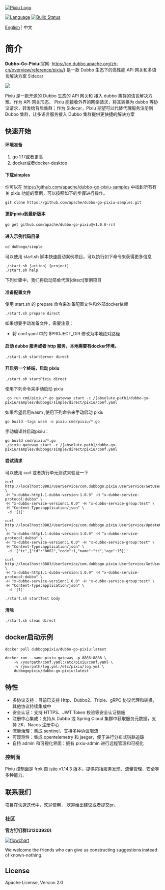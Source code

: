 [![Pixiu Logo](docs/images/pixiu-logo-v4.png)](http://alexstocks.github.io/html/dubbogo.html)


[![Language](https://img.shields.io/badge/Language-Go-blue.svg)](https://golang.org/)
[![Build Status](https://travis-ci.org/dubbogo/dubbo-go-pixiu.svg?branch=master)](https://travis-ci.org/dubbogo/dubbo-go-pixiu)

[English](./README.md) | 中文

# 简介

**Dubbo-Go-Pixiu**(官网: https://cn.dubbo.apache.org/zh-cn/overview/reference/pixiu/) 是一款 Dubbo 生态下的高性能 API 网关和多语言解决方案 Sidecar


![](https://dubbo-go-pixiu.github.io/img/pixiu-dubbo-ecosystem.png)

Pixiu 是一款开源的 Dubbo 生态的 API 网关和 接入 dubbo 集群的语言解决方案。作为 API 网关形态， Pixiu 能接收外界的网络请求，将其转换为 dubbo 等协议请求，转发给背后集群；作为 Sidecar，Pixiu 期望可以代替代理服务注册到 Dubbo 集群，让多语言服务接入 Dubbo 集群提供更快捷的解决方案


## 快速开始

#### 环境准备
1. go 1.17或者更高
2. docker或者docker-desktop

#### 下载simples
你可以在 https://github.com/apache/dubbo-go-pixiu-samples 中找到所有有关 pixiu 功能的案例，可以按照如下的步骤进行操作。
```shell
git clone https://github.com/apache/dubbo-go-pixiu-samples.git
```

#### 更新pixiu到最新版本
```shell
go get github.com/apache/dubbo-go-pixiu@v1.0.0-rc4
```

#### 进入示例代码目录
```shell
cd dubbogo/simple
```

可以使用 start.sh 脚本快速启动案例项目，可以执行如下命令来获得更多信息

```shell
./start.sh [action] [project]
./start.sh help
```

下列步骤中，我们将启动简单代理[direct]案例项目

#### 准备配置文件

使用 start.sh 的 prepare 命令来准备配置文件和外部docker依赖

```shell
./start.sh prepare direct
```

如果想要手动准备文件，需要注意：
- 将 conf.yaml 中的 $PROJECT_DIR 修改为本地绝对路径

#### 启动 dubbo 服务或者 http 服务，本地需要有docker环境，

```shell
./start.sh startServer direct
```

#### 开启另一个终端，启动 pixiu

```shell
./start.sh startPixiu direct
```

使用下列命令来手动启动 pixiu

```shell
 go run cmd/pixiu/*.go gateway start -c /[absolute-path]/dubbo-go-pixiu/samples/dubbogo/simple/direct/pixiu/conf.yaml
```

如果希望启用wasm ,使用下列命令来手动启动 pixiu

```shell
go build -tags wasm -o pixiu cmd/pixiu/*.go
```

手动编译并启动pixiu：

```shell
go build cmd/pixiu/*.go
./pixiu gateway start -c /[absolute-path]/dubbo-go-pixiu/samples/dubbogo/simple/direct/pixiu/conf.yaml
```

#### 尝试请求

可以使用 curl 或者执行单元测试来验证一下

```shell
curl http://localhost:8883/UserService/com.dubbogo.pixiu.UserService/GetUserByCode \
-H "x-dubbo-http1.1-dubbo-version:1.0.0" -H "x-dubbo-service-protocol:dubbo" \
-H "x-dubbo-service-version:1.0.0" -H "x-dubbo-service-group:test" \
-H "Content-Type:application/json" \
 -d '[1]'
```
```shell
curl http://localhost:8883/UserService/com.dubbogo.pixiu.UserService/UpdateUserByName  \
-H "x-dubbo-http1.1-dubbo-version:1.0.0" -H "x-dubbo-service-protocol:dubbo" \
-H "x-dubbo-service-version:1.0.0" -H "x-dubbo-service-group:test" \
-H "Content-Type:application/json" \
 -d '["tc",{"id":"0002","code":1,"name":"tc","age":15}]'
```
```shell
curl http://localhost:8883/UserService/com.dubbogo.pixiu.UserService/GetUserByCode \
-H "x-dubbo-http1.1-dubbo-version:1.0.0" -H "x-dubbo-service-protocol:dubbo" \
-H "x-dubbo-service-version:1.0.0" -H "x-dubbo-service-group:test" \
-H "Content-Type:application/json" \
 -d '[1]'
```

```shell 
./start.sh startTest body
```

#### 清除

```
./start.sh clean direct
```


## docker启动示例

#### 
```shell
docker pull dubbogopixiu/dubbo-go-pixiu:latest
```

```shell
docker run --name pixiu-gateway -p 8888:8888 \
    -v /yourpath/conf.yaml:/etc/pixiu/conf.yaml \
    -v /yourpath/log.yml:/etc/pixiu/log.yml \
    dubbogopixiu/dubbo-go-pixiu:latest
```

## 特性

- 多协议支持：目前已支持 Http、Dubbo2、Triple、gRPC 协议代理和转换，其他协议持续集成中
- 安全认证：支持 HTTPS、JWT Token 校验等安全认证措施
- 注册中心集成：支持从 Dubbo 或 Spring Cloud 集群中获取服务元数据，支持 ZK、Nacos 注册中心
- 流量治理：集成 sentinel，支持多种协议限流
- 可观测性：集成 opentelemetry 和 jaeger，便于进行分布式链路追踪
- 自持 admin 和可视化界面：拥有 pixiu-admin 进行远程管理和可视化

### 控制面

Pixiu 控制面是 frok 自 [istio](https://github.com/istio/istio) v1.14.3 版本。提供包括服务发现、流量管理、安全等多种能力。

## 联系我们

项目在快速迭代中，欢迎使用， 欢迎给出建议或者提交pr。


### 社区

**官方钉钉群(31203920)**:

[![flowchart](./docs/images/group-pixiu-dingding.jpg)](docs/images/group-pixiu-dingding.jpg)

We welcome the friends who can give us constructing suggestions instead of known-nothing.

## License

Apache License, Version 2.0
